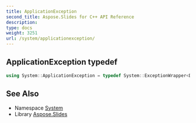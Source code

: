 ```yaml
---
title: ApplicationException
second_title: Aspose.Slides for C++ API Reference
description: 
type: docs
weight: 3251
url: /system/applicationexception/
---
```

## ApplicationException typedef




```cpp
using System::ApplicationException = typedef System::ExceptionWrapper<Details_ApplicationException >
```

## See Also

* Namespace [System](../)
* Library [Aspose.Slides](../../)